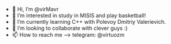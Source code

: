 - 👋 Hi, I’m @virMavr
- 👀 I’m interested in study in MISIS and play basketball!
- 🌱 I’m currently learning C++ with Polevoy Dmitriy Valerievich.
- 💞️ I’m looking to collaborate with clever guys :)
- 📫 How to reach me --> telegram: @virtuozm

<!---
virMavr/virMavr is a ✨ special ✨ repository because its `README.md` (this file) appears on your GitHub profile.
You can click the Preview link to take a look at your changes.
--->
